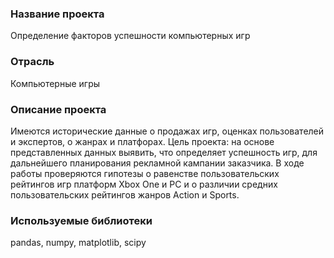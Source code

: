 ### Название проекта
Определение факторов успешности компьютерных игр

### Отрасль
Компьютерные игры

### Описание проекта
Имеются исторические данные о продажах игр, оценках пользователей и экспертов, о жанрах и платфорах.
Цель проекта: на основе представленных данных выявить, что определяет успешность игр, для дальнейшего планирования рекламной кампании заказчика.
В ходе работы проверяются гипотезы о равенстве пользовательских рейтингов игр платформ Xbox One и PC и о различии средних пользовательских рейтингов жанров Action и Sports.

### Используемые библиотеки
pandas, numpy, matplotlib, scipy